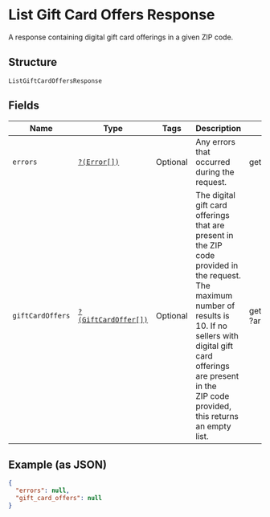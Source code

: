 
# List Gift Card Offers Response

A response containing digital gift card offerings in a given ZIP code.

## Structure

`ListGiftCardOffersResponse`

## Fields

| Name | Type | Tags | Description | Getter | Setter |
|  --- | --- | --- | --- | --- | --- |
| `errors` | [`?(Error[])`](../../doc/models/error.md) | Optional | Any errors that occurred during the request. | getErrors(): ?array | setErrors(?array errors): void |
| `giftCardOffers` | [`?(GiftCardOffer[])`](../../doc/models/gift-card-offer.md) | Optional | The digital gift card offerings that are present in the ZIP code provided in the request. The<br>maximum number of results is 10. If no sellers with digital gift card offerings are present in the<br>ZIP code provided, this returns an empty list. | getGiftCardOffers(): ?array | setGiftCardOffers(?array giftCardOffers): void |

## Example (as JSON)

```json
{
  "errors": null,
  "gift_card_offers": null
}
```

